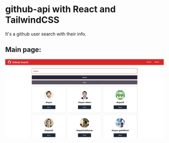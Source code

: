 # github-api with React and TailwindCSS

It's a github user search with their info.

## Main page:

![MainPage](./images/main-page.PNG)
